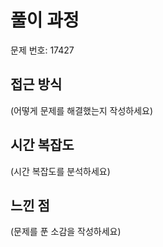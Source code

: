 # 풀이 과정

문제 번호: 17427

## 접근 방식
(어떻게 문제를 해결했는지 작성하세요)

## 시간 복잡도
(시간 복잡도를 분석하세요)

## 느낀 점
(문제를 푼 소감을 작성하세요)
